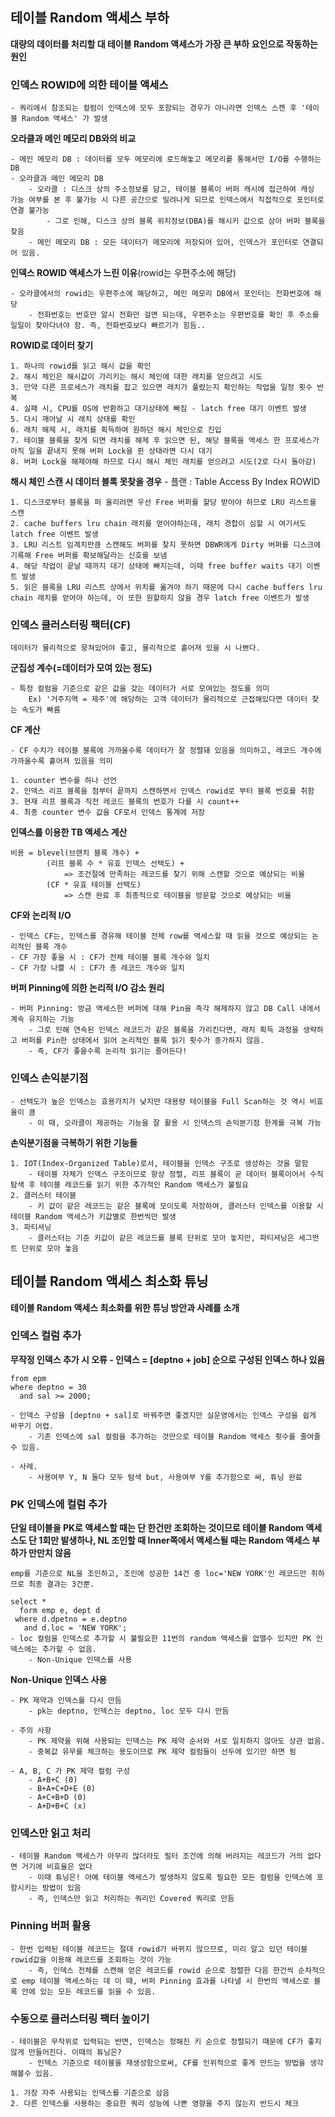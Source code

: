 ## 테이블 Random 액세스 부하

**대량의 데이터를 처리할 대 테이블 Random 액세스가 가장 큰 부하 요인으로 작동하는 원인**



### 인덱스 ROWID에 의한 테이블 액세스

~~~
- 쿼리에서 참조되는 컬럼이 인덱스에 모두 포함되는 경우가 아니라면 인덱스 스캔 후 '테이블 Random 액세스' 가 발생
~~~

**오라클과 메인 메모리 DB와의 비교**

~~~
- 메인 메모리 DB : 데이터를 모두 메모리에 로드해놓고 메모리릍 통해서만 I/O를 수행하는 DB
- 오라클과 메인 메모리 DB
	- 오라클 : 디스크 상의 주소정보를 담고, 테이블 블록이 버퍼 캐시에 접근하여 캐싱 가능 여부를 본 후 불가능 시 다른 공간으로 밀려나게 되므로 인덱스에서 직접적으로 포인터로 연결 불가능
		- 그로 인해, 디스크 상의 블록 위치정보(DBA)를 해시키 값으로 삼아 버퍼 블록을 찾음
	- 메인 메모리 DB : 모든 데이터가 메모리에 저장되어 있어, 인덱스가 포인터로 연결되어 있음.
~~~

**인덱스 ROWID 액세스가 느린 이유**(rowid는 우편주소에 해당)

~~~
- 오라클에서의 rowid는 우편주소에 해당하고, 메인 메모리 DB에서 포인터는 전화번호에 해당
	- 전화번호는 번호만 알시 전화만 걸면 되는데, 우편주소는 우편번호를 확인 후 주소를 일일이 찾아다녀야 함. 즉, 전화번호보다 빠르기가 힘듬..
~~~

**ROWID로 데이터 찾기**

~~~
1. 하나의 rowid를 읽고 해시 값을 확인
2. 해시 체인은 해시값이 가리키는 해시 체인에 대한 래치를 얻으려고 시도
3. 만약 다른 프로세스가 래치를 잡고 있으면 래치가 풀렸는지 확인하는 작업을 일정 횟수 반복
4. 실패 시, CPU를 OS에 반환하고 대기상태에 빠짐 - latch free 대기 이벤트 발생
5. 다시 깨어날 시 래치 상태를 확인
6. 래치 해제 시, 래치를 획득하여 원하던 해시 체인으로 진입
7. 테이블 블록을 찾게 되면 래치를 해제 후 읽으면 된, 해당 블록을 액세스 한 프로세스가 아직 일을 끝내지 못해 버퍼 Lock을 쥔 상태라면 다시 대기
8. 버퍼 Lock을 해제야해 하므로 다시 해시 체인 래치를 얻으려고 시도(2로 다시 돌아감)
~~~

**해시 체인 스캔 시 데이터 블록 못찾을 경우** - 플랜 : Table Access By Index ROWID

~~~
1. 디스크로부터 블록을 퍼 올리려면 우선 Free 버퍼를 할당 받아야 하므로 LRU 리스트를 스캔
2. cache buffers lru chain 래치를 얻어야하는데, 래치 경합이 심할 시 여기서도 latch free 이벤트 발생
3. LRU 리스트 임계치만큼 스캔해도 버퍼를 찾지 못하면 DBWR에게 Dirty 버퍼를 디스크에 기록해 Free 버퍼를 확보해달라는 신호를 보냄
4. 해당 작업이 끝날 때까지 대기 상태에 빠지는데, 이때 free buffer waits 대기 이벤트 발생
5. 읽은 블록을 LRU 리스트 상에서 위치를 옮겨야 하기 때문에 다시 cache buffers lru chain 래치를 얻어야 하는데, 이 또한 원할하지 않을 경우 latch free 이벤트가 발생
~~~



### 인덱스 클러스터링 팩터(CF)

~~~
데이터가 물리적으로 뭉쳐있어야 좋고, 물리적으로 흩어져 있을 시 나쁘다.
~~~

**군집성 계수(=데이터가 모여 있는 정도)**

~~~
- 특정 컬럼을 기준으로 같은 값을 갖는 데이터가 서로 모여있는 정도를 의미
	Ex) '거주지역 = 제주'에 해당하는 고객 데이터가 물리적으로 근접해있다면 데이터 찾는 속도가 빠름 
~~~

**CF 계산**

~~~
- CF 수치가 테이블 블록에 가까울수록 데이터가 잘 정렬돼 있음을 의미하고, 레코드 개수에 가까울수록 흩어져 있음을 의미

1. counter 변수를 하나 선언
2. 인덱스 리프 블록을 첨부터 끝까지 스캔하면서 인덱스 rowid로 부터 블록 번호를 취함
3. 현재 리프 블록과 직전 레코드 블록의 번호가 다를 시 count++
4. 최종 counter 변수 값을 CF로서 인덱스 통계에 저장
~~~

**인덱스를 이용한 TB 액세스 계산**

~~~
비용 = blevel(브랜치 블록 개수) +
		(리프 블록 수 * 유효 인덱스 선택도) + 
			=> 조건절에 만족하는 레코드를 찾기 위해 스캔할 것으로 예상되는 비율
		(CF * 유효 테이블 선택도)			
			=> 스캔 완료 후 최종적으로 테이블을 방문할 것으로 예상되는 비율
~~~

**CF와 논리적 I/O**

~~~
- 인덱스 CF는, 인덱스를 경유해 테이블 전체 row를 액세스할 때 읽을 것으로 예상되는 논리적인 블록 개수
- CF 가장 좋을 시 : CF가 전체 테이블 블록 개수와 일치
- CF 가장 나쁠 시 : CF가 총 레코드 개수와 일치
~~~

**버퍼 Pinning에 의한 논리적 I/O 감소 원리**

~~~
- 버퍼 Pinning: 방금 액세스한 버퍼에 대해 Pin을 즉각 해제하지 않고 DB Call 내에서 계속 유지하는 기능
	- 그로 인해 연속된 인덱스 레코드가 같은 블록을 가리킨다면, 래치 획득 과정을 생략하고 버퍼를 Pin한 상태에서 읽어 논리적인 블록 읽기 횟수가 증가하지 않음.
	- 즉, CF가 좋을수록 논리적 읽기는 줄어든다!
~~~



### 인덱스 손익분기점

~~~
- 선택도가 높은 인덱스는 효용가치가 낮지만 대용량 테이블을 Full Scan하는 것 역시 비효율이 큼
	- 이 때, 오라클이 제공하는 기능을 잘 활용 시 인덱스의 손익분기점 한계를 극복 가능
~~~

**손익분기점을 극복하기 위한 기능들**

~~~
1. IOT(Index-Organized Table)로서, 테이블을 인덱스 구조로 생성하는 것을 말함
	- 테이블 자체가 인덱스 구조이므로 항상 정렬, 리프 블록이 곧 데이터 블록이어서 수직 탐색 후 테이블 레코드를 읽기 위한 추가적인 Random 액세스가 불필요
2. 클러스터 테이블
	- 키 값이 같은 레코드는 같은 블록에 모이도록 저장하여, 클러스터 인덱스를 이용할 시 테이블 Random 액세스가 키값별로 한번씩만 발생
3. 파티셔닝
	- 클러스터는 기준 키값이 같은 레코드를 블록 단위로 모아 놓지만, 파티셔닝은 세그먼트 단위로 모아 놓음
~~~



## 테이블 Random 액세스 최소화 튜닝

**테이블 Random 액세스 최소화를 위한 튜닝 방안과 사례를 소개**



### 인덱스 컬럼 추가

**무작정 인덱스 추가 시 오류 - 인덱스 = [deptno + job] 순으로 구성된 인덱스 하나 있음**

~~~
from epm
where deptno = 30
  and sal >= 2000;
  
- 인덱스 구성을 [deptno + sal]로 바꿔주면 좋겠지만 실운영에서는 인덱스 구성을 쉽게 바꾸기 어렵.
	- 기존 인덱스에 sal 컬럼을 추가하는 것만으로 테이블 Random 액세스 횟수를 줄여줄 수 있음.

- 사례.
	- 사용여부 Y, N 둘다 모두 탐색 but, 사용여부 Y를 추가함으로 써, 튜닝 완료
~~~



### PK 인덱스에 컬럼 추가

**단일 테이블을 PK로 액세스할 때는 단 한건만 조회하는 것이므로 테이블 Random 액세스도 단 1회만 발생하나, NL 조인할 때 Inner쪽에서 액세스될 때는 Random 액세스 부하가 만만치 않음**

~~~
emp를 기준으로 NL을 조인하고, 조인에 성공한 14건 중 loc='NEW YORK'인 레코드만 취하므로 최종 결과는 3건뿐.

select *
  form emp e, dept d
 where d.dpetno = e.deptno
   and d.loc = 'NEW YORK';
- loc 컬럼을 인덱스로 추가할 시 불필요한 11번의 random 액세스를 없앨수 있지만 PK 인덱스에는 추가할 수 없음.
	- Non-Unique 인덱스를 사용
~~~

**Non-Unique 인덱스 사용**

~~~
- PK 제약과 인덱스를 다시 만듬
	- pk는 deptno, 인덱스는 deptno, loc 모두 다시 만듬

- 주의 사항
	- PK 제약을 위해 사용되는 인덱스는 PK 제약 순서와 서로 일치하지 않아도 상관 없음.
	- 중복값 유무를 체크하는 용도이므로 PK 제약 컬럼들이 선두에 있기만 하면 됨
	
- A, B, C 가 PK 제약 컬럼 구성
	- A+B+C (0)
	- B+A+C+D+E (0)
	- A+C+B+D (0)
	- A+D+B+C (x)
~~~



### 인덱스만 읽고 처리

~~~
- 테이블 Random 액세스가 아무리 많더라도 필터 조건에 의해 버려지는 레코드가 거의 없다면 거기에 비효율은 없다
	- 이때 튜닝은! 아예 테이블 액세스가 발생하지 않도록 필요한 모든 컬럼을 인덱스에 포함시키는 방법이 있음
	- 즉, 인덱스만 읽고 처리하는 쿼리인 Covered 쿼리로 만듬
~~~



### Pinning 버퍼 활용

~~~
- 한번 입력된 테이블 레코드는 절대 rowid가 바뀌지 않으므로, 미리 알고 있던 테이블 rowid값을 이용해 레코드를 조회하는 것이 가능
	- 즉, 인덱스 전체를 스캔해 얻은 레코드를 rowid 순으로 정렬한 다음 한건씩 순차적으로 emp 테이블 액세스하는 데 이 때, 버퍼 Pinning 효과를 나타낼 시 한번의 액세스로 블록 안에 있는 모든 레코드를 읽을 수 있음.
~~~



### 수동으로 클러스터링 팩터 높이기

~~~
- 테이블은 무작위로 입력되는 반면, 인덱스는 정해진 키 순으로 정렬되기 때문에 CF가 좋지 않게 만들어진다. 이때의 튜닝은?
	- 인덱스 기준으로 테이블을 재생성함으로써, CF를 인위적으로 좋게 만드는 방법을 생각해볼수 있음.
	
1. 가장 자주 사용되는 인덱스를 기준으로 삼음
2. 다른 인덱스를 사용하는 중요한 쿼리 성능에 나쁜 영향을 주지 않는지 반드시 체크
~~~





















